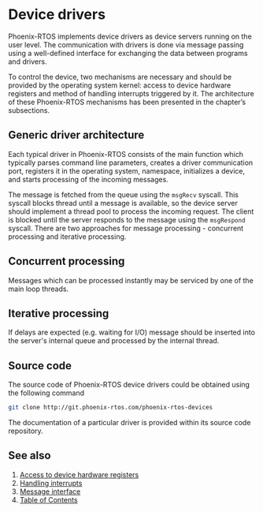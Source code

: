 # Device drivers

Phoenix-RTOS implements device drivers as device servers running on the user level. The communication with drivers is done via message passing using a well-defined interface for exchanging the data between programs and drivers.

To control the device, two mechanisms are necessary and should be provided by the operating system kernel: access to device hardware registers and method of handling interrupts triggered by it. The architecture of these Phoenix-RTOS mechanisms has been presented in the chapter’s subsections.

## Generic driver architecture

Each typical driver in Phoenix-RTOS consists of the main function which typically parses command line parameters, creates a driver communication port, registers it in the operating system, namespace, initializes a device, and starts processing of the incoming messages.

The message is fetched from the queue using the `msgRecv` syscall. This syscall blocks thread until a message is available, so the device server should implement a thread pool to process the incoming request. The client is blocked until the server responds to the message using the `msgRespond` syscall. There are two approaches for message processing - concurrent processing and iterative processing.

## Concurrent processing 
Messages which can be processed instantly may be serviced by one of the main loop threads.

## Iterative processing
If delays are expected (e.g. waiting for I/O) message should be inserted into the server's internal queue and processed by the internal thread.

## Source code

The source code of Phoenix-RTOS device drivers could be obtained using the following command

```bash
git clone http://git.phoenix-rtos.com/phoenix-rtos-devices
```

The documentation of a particular driver is provided within its source code repository.

## See also

1. [Access to device hardware registers](hwaccess.md)
2. [Handling interrupts](interrupts.md)
3. [Message interface](interface.md)
4. [Table of Contents](../README.md)
